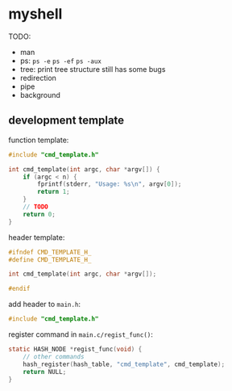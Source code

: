 # myshell
TODO:
- man
- ps: `ps -e` `ps -ef` `ps -aux`
- tree: print tree structure still has some bugs
- redirection
- pipe
- background

## development template
function template:
```c
#include "cmd_template.h"

int cmd_template(int argc, char *argv[]) {
    if (argc < n) {
        fprintf(stderr, "Usage: %s\n", argv[0]);
        return 1;
    }
    // TODO
    return 0;
}
```
header template:
```c
#ifndef CMD_TEMPLATE_H_
#define CMD_TEMPLATE_H_

int cmd_template(int argc, char *argv[]);

#endif
```
add header to `main.h`:
```c
#include "cmd_template.h"
```
register command in `main.c/regist_func()`:
```c
static HASH_NODE *regist_func(void) {
    // other commands
    hash_register(hash_table, "cmd_template", cmd_template);
    return NULL;
}
```